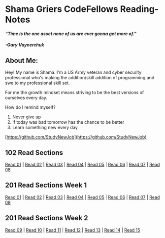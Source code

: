 # Shama Griers CodeFellows Reading-Notes
#### *“Time is the one asset none of us are ever gonna get more of.”*
#### *-Gary Vaynerchuk*

## About Me:

Hey! My name is Shama. I'm a US Army veteran and cyber security professional who's making the addition/skill addition of programming and swe to my professional skill set.

For me the growth mindset means striving to be the best versions of ourselves every day.

How do I remind myself?

1. Never give up
2. If today was bad tomorrow has the chance to be better
3. Learn something new every day

[https://github.com/StudyNewJob](https://github.com/StudyNewJob)

## 102 Read Sections
[Read 01](/102-Read_Files/102Read-01.md) | [Read 02](Reading-Notes/102-Read_Files/102Read-02.md) | [Read 03](/102-Read_Files/102Read-03.md) | [Read 04](/102-Read_Files/102Read-04.md) | [Read 05](/102-Read_Files/102Read-05.md) | [Read 06](/102-Read_Files/102Read-06.md) | [Read 07](/102-Read_Files/102Read-07.md) | [Read 08](/102-Read_Files/102Read-08.md) 

## 201 Read Sections Week 1
[Read 01](/201-Read_Files/201Read-01.md) | [Read 02](/201-Read_Files/201Read-02.md) | [Read 03](/201-Read_Files/201Read-03.md) | [Read 04](/201-Read_Files/201Read-04.md) | [Read 05](/201-Read_Files/201Read-05.md) | [Read 06](/201-Read_Files/201Read-06.md) | [Read 07](/201-Read_Files/201Read-02.md) | [Read 08](/201-Read_Files/201Read-08.md)
## 201 Read Sections Week 2
[Read 09](/201-Read_Files/201Read-02.md) | [Read 10](/201-Read_Files/201Read-10.md) | [Read 11](/201-Read_Files/201Read-11.md) | [Read 12](/201-Read_Files/201Read-12.md) | [Read 13](/201-Read_Files/201Read-13.md) | [Read 14](/201-Read_Files/201Read-14.md) | [Read 15](/201-Read_Files/201Read-15.md) 

